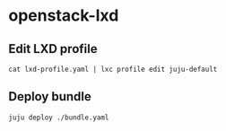 # openstack-lxd

## Edit LXD profile

```
cat lxd-profile.yaml | lxc profile edit juju-default
```

## Deploy bundle

```
juju deploy ./bundle.yaml
```
